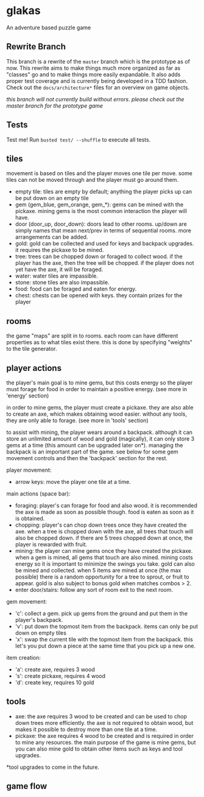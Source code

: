 # glakas

An adventure based puzzle game

## Rewrite Branch

This branch is a rewrite of the `master` branch which is the prototype as of now. This rewrite aims to make things much more organized as far as "classes" go and to make things more easily expandable. It also adds proper test coverage and is currently being developed in a TDD fashion. Check out the `docs/architecture*` files for an overview on game objects.

*this branch will not currently build without errors. please check out the master branch for the prototype game*

## Tests

Test me! Run `busted test/ --shuffle` to execute all tests.

## tiles

movement is based on tiles and the player moves one tile per move. some tiles can not be moved through and the player must go around them. 

- empty tile: tiles are empty by default; anything the player picks up can be put down on an empty tile
- gem (gem_blue, gem_orange, gem_*): gems can be mined with the pickaxe. mining gems is the most common interaction the player will have.
- door (door_up, door_down): doors lead to other rooms. up/down are simply names that mean next/prev in terms of sequential rooms. more arrangements can be added.
- gold: gold can be collected and used for keys and backpack upgrades. it requires the pickaxe to be mined.
- tree: trees can be chopped down or foraged to collect wood. if the player has the axe, then the tree will be chopped. if the player does not yet have the axe, it will be foraged. 
- water: water tiles are impassible. 
- stone: stone tiles are also impassible.
- food: food can be foraged and eaten for energy.
- chest: chests can be opened with keys. they contain prizes for the player

## rooms

the game "maps" are split in to rooms. each room can have different properties as to what tiles exist there. this is done by specifying "weights" to the tile generator. 


## player actions

the player's main goal is to mine gems, but this costs energy so the player must forage for food in order to maintain a positive energy. (see more in 'energy' section)

in order to mine gems, the player must create a pickaxe. they are also able to create an axe, which makes obtaining wood easier. without any tools, they are only able to forage. (see more in 'tools' section)

to assist with mining, the player wears around a backpack. although it can store an unlimited amount of wood and gold (magically), it can only store 3 gems at a time (this amount can be upgraded later on*). managing the backpack is an important part of the game. see below for some gem movement controls and then the 'backpack' section for the rest.

player movement:
  - arrow keys: move the player one tile at a time.

main actions (space bar):
  - foraging: player's can forage for food and also wood. it is recommended the axe is made as soon as possible though. food is eaten as soon as it is obtained.
  - chopping: player's can chop down trees once they have created the axe. when a tree is chopped down with the axe, all trees that touch will also be chopped down. if there are 5 trees chopped down at once, the player is rewarded with fruit.
  - mining: the player can mine gems once they have created the pickaxe. when a gem is mined, all gems that touch are also mined. mining costs energy so it is important to minimize the swings you take. gold can also be mined and collected. when 5 items are mined at once (the max possible) there is a random opportunity for a tree to sprout, or fruit to appear. gold is also subject to bonus gold when matches combos > 2.
  - enter door/stairs: follow any sort of room exit to the next room.

gem movement:
  - 'c': collect a gem. pick up gems from the ground and put them in the player's backpack.
  - 'v': put down the topmost item from the backpack. items can only be put down on empty tiles
  - 'x': swap the current tile with the topmost item from the backpack. this let's you put down a piece at the same time that you pick up a new one.

item creation:
  - 'a': create axe, requires 3 wood
  - 's': create pickaxe, requires 4 wood
  - 'd': create key, requires 10 gold


## tools

- axe: the axe requires 3 wood to be created and can be used to chop down trees more efficiently. the axe is not required to obtain wood, but makes it possible to destroy more than one tile at a time.
- pickaxe: the axe requires 4 wood to be created and is required in order to mine any resources. the main purpose of the game is mine gems, but you can also mine gold to obtain other items such as keys and tool upgrades.

*tool upgrades to come in the future.


## game flow

